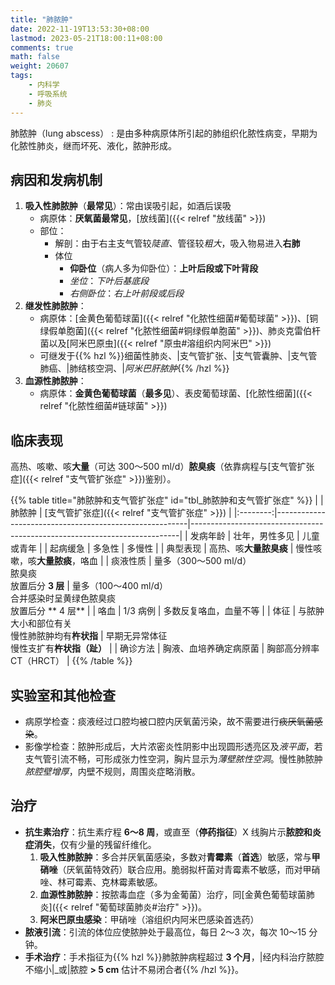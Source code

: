 ```yaml
---
title: "肺脓肿"
date: 2022-11-19T13:53:30+08:00
lastmod: 2023-05-21T18:00:11+08:00
comments: true
math: false
weight: 20607
tags:
    - 内科学
    - 呼吸系统
    - 肺炎
---
```


肺脓肿（lung abscess）
: 是由多种病原体所引起的肺组织化脓性病变，早期为化脓性肺炎，继而坏死、液化，脓肿形成。

<!--more-->

## 病因和发病机制

1. **吸入性肺脓肿**（**最常见**）：常由误吸引起，如酒后误吸
    - 病原体：**厌氧菌最常见**，[放线菌]({{< relref "放线菌" >}})
    - 部位：
        - 解剖：由于右主支气管较*陡直*、管径较*粗大*，吸入物易进入**右肺**
        - 体位
            - **仰卧位**（病人多为仰卧位）：**上叶后段或下叶背段**
            - *坐位*：*下叶后基底段*
            - *右侧卧位*：*右上叶前段或后段*
2. **继发性肺脓肿**：
    - 病原体：[金黄色葡萄球菌]({{< relref "化脓性细菌#葡萄球菌" >}})、[铜绿假单胞菌]({{< relref "化脓性细菌#铜绿假单胞菌" >}})、肺炎克雷伯杆菌以及[阿米巴原虫]({{< relref "原虫#溶组织内阿米巴" >}})
    - 可继发于{{% hzl %}}细菌性肺炎、|支气管扩张、|支气管囊肿、|支气管肺癌、|肺结核空洞、|*阿米巴肝脓肿*{{% /hzl %}}
3. **血源性肺脓肿**：
    - 病原体：**金黄色葡萄球菌**（**最多见**）、表皮葡萄球菌、[化脓性细菌]({{< relref "化脓性细菌#链球菌" >}})

## 临床表现

高热、咳嗽、咳**大量**（可达 300～500 ml/d）**脓臭痰**（依靠病程与[支气管扩张症]({{< relref "支气管扩张症" >}})鉴别）。

{{% table title="肺脓肿和支气管扩张症" id="tbl_肺脓肿和支气管扩张症" %}}
|          | 肺脓肿                                                 | [支气管扩张症]({{< relref "支气管扩张症" >}})                             |
|:--------:|--------------------------------------------------------|---------------------------------------------------------------------------|
| 发病年龄 | 壮年，男性多见                                         | 儿童或青年                                                                |
| 起病缓急 | 多急性                                                 | 多慢性                                                                    |
| 典型表现 | 高热、咳**大量脓臭痰**                                 | 慢性咳嗽，咳**大量脓痰**，咯血                                            |
| 痰液性质 | 量多（300～500 ml/d）<br/>脓臭痰<br/>放置后分 **3 层** | 量多（100～400 ml/d）<br/>合并感染时呈黄绿色脓臭痰<br/>放置后分 ** 4 层** |
|   咯血   | 1/3 病例                                               | 多数反复咯血，血量不等                                                    |
|   体征   | 与脓肿大小和部位有关<br/>慢性肺脓肿均有**杵状指**      | 早期无异常体征<br/>慢性支扩有**杵状指（趾）**                             |
| 确诊方法 | 胸液、血培养确定病原菌                                 | 胸部高分辨率 CT（HRCT）                                                   |
{{% /table %}}

## 实验室和其他检查

- 病原学检查：痰液经过口腔均被口腔内厌氧菌污染，故不需要进行~~痰厌氧菌感染~~。
- 影像学检查：脓肿形成后，大片浓密炎性阴影中出现圆形透亮区及*液平面*，若支气管引流不畅，可形成张力性空洞，胸片显示为*薄壁脓性空洞*。慢性肺脓肿*脓腔壁增厚*，内壁不规则，周围炎症略消散。

## 治疗

- **抗生素治疗**：抗生素疗程 **6～8 周**，或直至（**停药指征**）X 线胸片示**脓腔和炎症消失**，仅有少量的残留纤维化。
    1. **吸入性肺脓肿**：多合并厌氧菌感染，多数对**青霉素**（**首选**）敏感，常与**甲硝唑**（厌氧菌特效药）联合应用。脆弱拟杆菌对青霉素不敏感，而对甲硝唑、林可霉素、克林霉素敏感。
    2. **血源性肺脓肿**：按脓毒血症（多为金葡菌）治疗，同[金黄色葡萄球菌肺炎]({{< relref "葡萄球菌肺炎#治疗" >}})。
    3. **阿米巴原虫感染**：甲硝唑（溶组织内阿米巴感染首选药）
- **脓液引流**：引流的体位应使脓肿处于最高位，每日 2～3 次，每次 10～15 分钟。
- **手术治疗**：手术指征为{{% hzl %}}肺脓肿病程超过 **3 个月**，|经内科治疗脓腔不缩小|_或|脓腔 **\> 5 cm** 估计不易闭合者{{% /hzl %}}。
